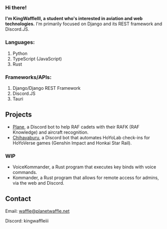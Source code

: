### Hi there!

**I'm KingWaffleIII, a student who's interested in aviation and web technologies.**
I'm primarily focused on Django and its REST framework and Discord.JS.

### Languages:
1. Python
2. TypeScript (JavaScript)
3. Rust

### Frameworks/APIs:
1. Django/Django REST Framework
2. Discord.JS
4. Tauri

## Projects
- [Plane](https://github.com/KingWaffleIII/Plane), a Discord bot to help RAF cadets with their RAFK (RAF Knowledge) and aircraft recognition.
- [Chihayaburu](https://github.com/KingWaffleIII/Chihayaburu), a Discord bot that automates HoYoLab check-ins for HoYoVerse games (Genshin Impact and Honkai Star Rail).

### WIP
- VoiceKommander, a Rust program that executes key binds with voice commands.
- Kommander, a Rust program that allows for remote access for admins, via the web and Discord.

## Contact
Email: waffle@planetwaffle.net

Discord: kingwaffleiii
